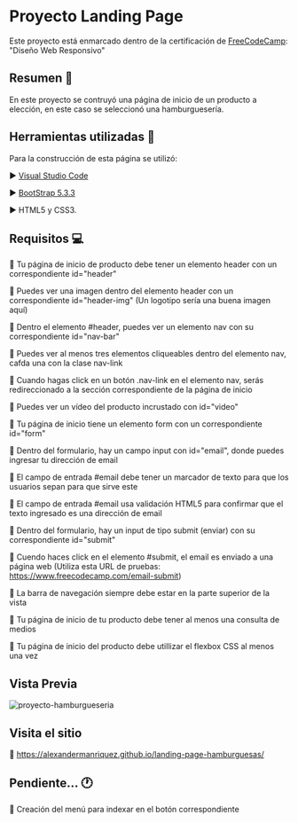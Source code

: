 # Proyecto Landing Page

Este proyecto está enmarcado dentro de la certificación de <a href="https://www.freecodecamp.org/">FreeCodeCamp</a>: "Diseño Web Responsivo"

## Resumen 📖

En este proyecto se contruyó una página de inicio de un producto a elección, en este caso se seleccionó una hamburguesería.

## Herramientas utilizadas 🧰

Para la construcción de esta página se utilizó:

  ▶️ <a href="https://code.visualstudio.com/">Visual Studio Code</a>
  
  ▶️ <a href="https://getbootstrap.com/">BootStrap 5.3.3</a>
  
  ▶️ HTML5 y CSS3.

## Requisitos 💻

🧪 Tu página de inicio de producto debe tener un elemento header con un correspondiente id="header"

🧪 Puedes ver una imagen dentro del elemento header con un correspondiente id="header-img" (Un logotipo sería una buena imagen aquí)

🧪 Dentro el elemento #header, puedes ver un elemento nav con su correspondiente id="nav-bar"

🧪 Puedes ver al menos tres elementos cliqueables dentro del elemento nav, cafda una con la clase nav-link

🧪 Cuando hagas click en un botón .nav-link en el elemento nav, serás redireccionado a la sección correspondiente de la página de inicio

🧪 Puedes ver un vídeo del producto incrustado con id="video"

🧪 Tu página de inicio tiene un elemento form con un correspondiente id="form"

🧪 Dentro del formulario, hay un campo input con id="email", donde puedes ingresar tu dirección de email

🧪 El campo de entrada #email debe tener un marcador de texto para que los usuarios sepan para que sirve este 

🧪 El campo de entrada #email usa validación HTML5 para confirmar que el texto ingresado es una dirección de email

🧪 Dentro del formulario, hay un input de tipo submit (enviar) con su correspondiente id="submit"

🧪 Cuendo haces click en el elemento #submit, el email es enviado a una página web (Utiliza esta URL de pruebas: https://www.freecodecamp.com/email-submit)

🧪 La barra de navegación siempre debe estar en la parte superior de la vista

🧪 Tu página de inicio de tu producto debe tener al menos una consulta de medios

🧪 Tu página de inicio del producto debe utillizar el flexbox CSS al menos una vez

## Vista Previa

![proyecto-hamburgueseria](https://github.com/AlexanderManriquez/landing-page-hamburguesas/assets/157619134/acc2bd77-0c8c-4fa6-86dd-c4e64d8193cc)

## Visita el sitio

🔗 https://alexandermanriquez.github.io/landing-page-hamburguesas/

## Pendiente... 🕐

🧿 Creación del menú para indexar en el botón correspondiente
